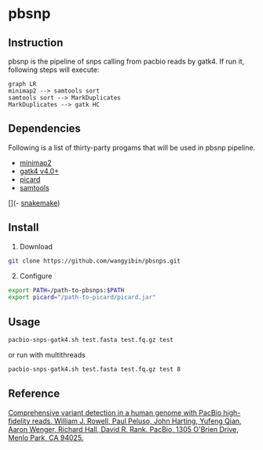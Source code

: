 # pbsnp
## Instruction
pbsnp is the pipeline of snps calling from pacbio reads by gatk4.
If run it, following steps will execute:
```
graph LR
minimap2 --> samtools sort
samtools sort --> MarkDuplicates
MarkDuplicates --> gatk HC
```
 
## Dependencies
Following is a list of thirty-party progams that will be used in pbsnp pipeline.
- [minimap2](https://github.com/lh3/minimap2)
- [gatk4 v4.0+](https://software.broadinstitute.org/gatk/)
- [picard](https://github.com/broadinstitute/picard)
- [samtools](https://github.com/samtools/samtools)

[](- [snakemake](https://snakemake.readthedocs.io/(optional)))

## Install
1. Download
```bash
git clone https://github.com/wangyibin/pbsnps.git
```
2. Configure
```bash
export PATH=/path-to-pbsnps:$PATH
export picard="/path-to-picard/picard.jar"
```

## Usage
```bash
pacbio-snps-gatk4.sh test.fasta test.fq.gz test
```
or run with multithreads
```bash
pacbio-snps-gatk4.sh test.fasta test.fq.gz test 8
```

## Reference
[Comprehensive variant detection in a human genome with PacBio high-fidelity reads. William J. Rowell, Paul Peluso, John Harting, Yufeng Qian, Aaron Wenger, Richard Hall, David R. Rank. PacBio, 1305 O'Brien Drive, Menlo Park, CA 94025.](https://www.pacb.com/wp-content/uploads/Rowell-CSHLBioData-2018-Comprehensive-Variant-Detection-in-a-Human-Genome-with-PacBio-High-Fidelity-Reads.pdf)


